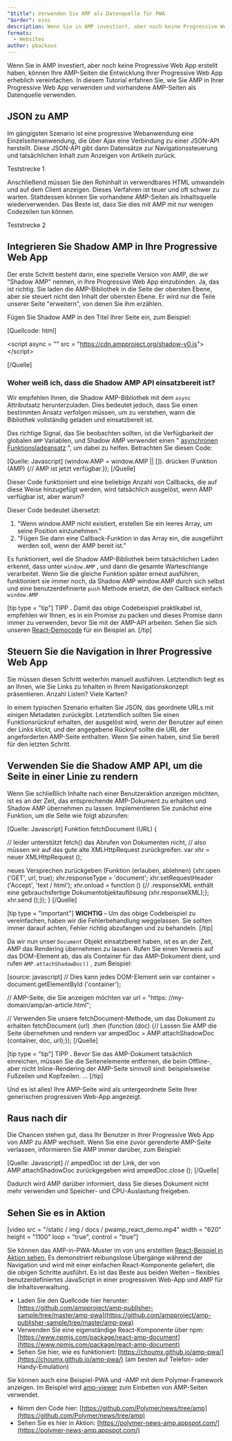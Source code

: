 ```yaml
---
"$title": Verwenden Sie AMP als Datenquelle für PWA
"$order": eins
description: Wenn Sie in AMP investiert, aber noch keine Progressive Web App erstellt haben, können Ihre AMP-Seiten die Entwicklung Ihrer Progressive Web App erheblich vereinfachen.
formats:
  - Websites
author: pbackaus
---
```


Wenn Sie in AMP investiert, aber noch keine Progressive Web App erstellt haben, können Ihre AMP-Seiten die Entwicklung Ihrer Progressive Web App erheblich vereinfachen. In diesem Tutorial erfahren Sie, wie Sie AMP in Ihrer Progressive Web App verwenden und vorhandene AMP-Seiten als Datenquelle verwenden.

## JSON zu AMP

Im gängigsten Szenario ist eine progressive Webanwendung eine Einzelseitenanwendung, die über Ajax eine Verbindung zu einer JSON-API herstellt. Diese JSON-API gibt dann Datensätze zur Navigationssteuerung und tatsächlichen Inhalt zum Anzeigen von Artikeln zurück.

Teststrecke 1

Anschließend müssen Sie den Rohinhalt in verwendbares HTML umwandeln und auf dem Client anzeigen. Dieses Verfahren ist teuer und oft schwer zu warten. Stattdessen können Sie vorhandene AMP-Seiten als Inhaltsquelle wiederverwenden. Das Beste ist, dass Sie dies mit AMP mit nur wenigen Codezeilen tun können.

Teststrecke 2

## Integrieren Sie Shadow AMP in Ihre Progressive Web App

Der erste Schritt besteht darin, eine spezielle Version von AMP, die wir "Shadow AMP" nennen, in Ihre Progressive Web App einzubinden. Ja, das ist richtig. Sie laden die AMP-Bibliothek in die Seite der obersten Ebene, aber sie steuert nicht den Inhalt der obersten Ebene. Er wird nur die Teile unserer Seite "erweitern", von denen Sie ihm erzählen.

Fügen Sie Shadow AMP in den Titel Ihrer Seite ein, zum Beispiel:

[Quellcode: html]

<!-- Asynchronously load the AMP-with-Shadow-DOM runtime library. -->

&lt;script async = "" src = "https://cdn.ampproject.org/shadow-v0.js"&gt; &lt;/script&gt;

[/Quelle]

### Woher weiß ich, dass die Shadow AMP API einsatzbereit ist?

Wir empfehlen Ihnen, die Shadow AMP-Bibliothek mit dem `async` Attributsatz herunterzuladen. Dies bedeutet jedoch, dass Sie einen bestimmten Ansatz verfolgen müssen, um zu verstehen, wann die Bibliothek vollständig geladen und einsatzbereit ist.

Das richtige Signal, das Sie beobachten sollten, ist die Verfügbarkeit der globalen `AMP` Variablen, und Shadow AMP verwendet einen " [asynchronen Funktionsladeansatz](http://mrcoles.com/blog/google-analytics-asynchronous-tracking-how-it-work/) ", um dabei zu helfen. Betrachten Sie diesen Code:

[Quelle: Javascript] (window.AMP = window.AMP || []). drücken (Funktion (AMP) {// AMP ist jetzt verfügbar.}); [/Quelle]

Dieser Code funktioniert und eine beliebige Anzahl von Callbacks, die auf diese Weise hinzugefügt werden, wird tatsächlich ausgelöst, wenn AMP verfügbar ist, aber warum?

Dieser Code bedeutet übersetzt:

1. "Wenn window.AMP nicht existiert, erstellen Sie ein leeres Array, um seine Position einzunehmen."
2. "Fügen Sie dann eine Callback-Funktion in das Array ein, die ausgeführt werden soll, wenn der AMP bereit ist."

Es funktioniert, weil die Shadow AMP-Bibliothek beim tatsächlichen Laden erkennt, dass unter `window.AMP` , und dann die gesamte Warteschlange verarbeitet. Wenn Sie die gleiche Funktion später erneut ausführen, funktioniert sie immer noch, da Shadow AMP window.AMP durch sich selbst und eine benutzerdefinierte `push` Methode ersetzt, die den Callback einfach `window.AMP`

[tip type = "tip"] TIPP **.** Damit das obige Codebeispiel praktikabel ist, empfehlen wir Ihnen, es in ein Promise zu packen und dieses Promise dann immer zu verwenden, bevor Sie mit der AMP-API arbeiten. Sehen Sie sich unseren [React-Democode](https://github.com/ampproject/amp-publisher-sample/blob/master/amp-pwa/src/components/amp-document/amp-document.js#L20) für ein Beispiel an. [/tip]

## Steuern Sie die Navigation in Ihrer Progressive Web App

Sie müssen diesen Schritt weiterhin manuell ausführen. Letztendlich liegt es an Ihnen, wie Sie Links zu Inhalten in Ihrem Navigationskonzept präsentieren. Anzahl Listen? Viele Karten?

In einem typischen Szenario erhalten Sie JSON, das geordnete URLs mit einigen Metadaten zurückgibt. Letztendlich sollten Sie einen Funktionsrückruf erhalten, der ausgelöst wird, wenn der Benutzer auf einen der Links klickt, und der angegebene Rückruf sollte die URL der angeforderten AMP-Seite enthalten. Wenn Sie einen haben, sind Sie bereit für den letzten Schritt.

## Verwenden Sie die Shadow AMP API, um die Seite in einer Linie zu rendern

Wenn Sie schließlich Inhalte nach einer Benutzeraktion anzeigen möchten, ist es an der Zeit, das entsprechende AMP-Dokument zu erhalten und Shadow AMP übernehmen zu lassen. Implementieren Sie zunächst eine Funktion, um die Seite wie folgt abzurufen:

[Quelle: Javascript] Funktion fetchDocument (URL) {

// leider unterstützt fetch() das Abrufen von Dokumenten nicht, // also müssen wir auf das gute alte XMLHttpRequest zurückgreifen. var xhr = neuer XMLHttpRequest ();

neues Versprechen zurückgeben (Funktion (erlauben, ablehnen) {xhr.open ('GET', url, true); xhr.responseType = 'document'; xhr.setRequestHeader ('Accept', 'text / html'); xhr.onload = function () {// .responseXML enthält eine gebrauchsfertige Dokumentobjektauflösung (xhr.responseXML);}; xhr.send ();}); } [/Quelle]

[tip type = "important"] **WICHTIG -** Um das obige Codebeispiel zu vereinfachen, haben wir die Fehlerbehandlung weggelassen. Sie sollten immer darauf achten, Fehler richtig abzufangen und zu behandeln. [/tip]

Da wir nun unser `Document` Objekt einsatzbereit haben, ist es an der Zeit, AMP das Rendering übernehmen zu lassen. Rufen Sie einen Verweis auf das DOM-Element ab, das als Container für das AMP-Dokument dient, und rufen `AMP.attachShadowDoc()` , zum Beispiel:

[source: javascript] // Dies kann jedes DOM-Element sein var container = document.getElementById ('container');

// AMP-Seite, die Sie anzeigen möchten var url = "https: //my-domain/amp/an-article.html";

// Verwenden Sie unsere fetchDocument-Methode, um das Dokument zu erhalten fetchDocument (url) .then (function (doc) {// Lassen Sie AMP die Seite übernehmen und rendern var ampedDoc = AMP.attachShadowDoc (container, doc, url);}); [/Quelle]

[tip type = "tip"] TIPP **.** Bevor Sie das AMP-Dokument tatsächlich einreichen, müssen Sie die Seitenelemente entfernen, die beim Offline-, aber nicht Inline-Rendering der AMP-Seite sinnvoll sind: beispielsweise Fußzeilen und Kopfzeilen. ... [/tip]

Und es ist alles! Ihre AMP-Seite wird als untergeordnete Seite Ihrer generischen progressiven Web-App angezeigt.

## Raus nach dir

Die Chancen stehen gut, dass Ihr Benutzer in Ihrer Progressive Web App von AMP zu AMP wechselt. Wenn Sie eine zuvor gerenderte AMP-Seite verlassen, informieren Sie AMP immer darüber, zum Beispiel:

[Quelle: Javascript] // ampedDoc ist der Link, der von AMP.attachShadowDoc zurückgegeben wird ampedDoc.close (); [/Quelle]

Dadurch wird AMP darüber informiert, dass Sie dieses Dokument nicht mehr verwenden und Speicher- und CPU-Auslastung freigeben.

## Sehen Sie es in Aktion

[video src = "/static / img / docs / pwamp_react_demo.mp4" width = "620" height = "1100" loop = "true", control = "true"]

Sie können das AMP-in-PWA-Muster im von uns erstellten [React-Beispiel in Aktion sehen.](https://github.com/ampproject/amp-publisher-sample/tree/master/amp-pwa) Es demonstriert reibungslose Übergänge während der Navigation und wird mit einer einfachen React-Komponente geliefert, die die obigen Schritte ausführt. Es ist das Beste aus beiden Welten – flexibles benutzerdefiniertes JavaScript in einer progressiven Web-App und AMP für die Inhaltsverwaltung.

- Laden Sie den Quellcode hier herunter: [https://github.com/ampproject/amp-publisher-sample/tree/master/amp-pwa](https://github.com/ampproject/amp-publisher-sample/tree/master/amp-pwa)
- Verwenden Sie eine eigenständige React-Komponente über npm: [https://www.npmjs.com/package/react-amp-document](https://www.npmjs.com/package/react-amp-document)
- Sehen Sie hier, wie es funktioniert: [https://choumx.github.io/amp-pwa/](https://choumx.github.io/amp-pwa/) (am besten auf Telefon- oder Handy-Emulation)

Sie können auch eine Beispiel-PWA und -AMP mit dem Polymer-Framework anzeigen. Im Beispiel wird [amp-viewer](https://github.com/PolymerLabs/amp-viewer/) zum Einbetten von AMP-Seiten verwendet.

- Nimm den Code hier: [https://github.com/Polymer/news/tree/amp](https://github.com/Polymer/news/tree/amp)
- Sehen Sie es hier in Aktion: [https://polymer-news-amp.appspot.com/](https://polymer-news-amp.appspot.com/)

